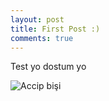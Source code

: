 ```yaml
---
layout: post
title: First Post :)
comments: true
---
```


Test yo dostum yo


![Accip bişi](http://i.hurimg.com/i/hurriyet/90/620x350/5823911a0f254411508e0c6b.jpg)